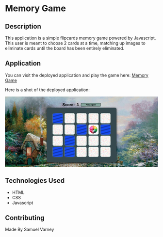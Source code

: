 # Memory Game

## Description
This application is a simple flipcards memory game powered by Javascript. This user is meant to choose 2 cards at a time, matching up images to eliminate cards until the board has been entirely eliminated.

## Application
You can visit the deployed application and play the game here: [Memory Game](https://samvrny.github.io/memorygame/)

Here is a shot of the deployed application:

![](./images/memory-game.png)

## Technologies Used
* HTML
* CSS
* Javascript

## Contributing
Made By Samuel Varney